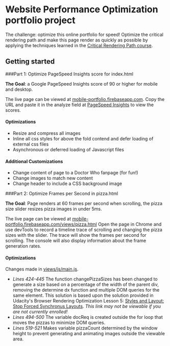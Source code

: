 # Website Performance Optimization portfolio project

The challenge: optimize this online portfolio for speed! Optimize the critical rendering path and make this page render as quickly as possible by applying the techniques learned in the [Critical Rendering Path course](https://www.udacity.com/course/ud884).

## Getting started

###Part 1: Optimize PageSpeed Insights score for index.html

**The Goal**: a Google PageSpeed Insights score of 90 or higher for mobile and desktop.

The live page can be viewed at [mobile-portfolio.firebaseapp.com](https://mobile-portfolio.firebaseapp.com/). Copy the URL and paste it in the analyze field at [PageSpeed Insights](https://developers.google.com/speed/pagespeed/insights/) to view the scores.

#### Optimizations

- Resize and compress all images
- Inline all css styles for above the fold contend and defer loading of external css files
- Asynchronous or deferred loading of Javascript files

#### Additional Customizations

- Change content of page to a Doctor Who fanpage (for fun!)
- Change images to match new content
- Change header to include a CSS background image

###Part 2: Optimize Frames per Second in pizza.html

**The Goal**: Page renders at 60 frames per second when scrolling, the pizza size slider resizes pizza images in under 5ms.

The live page can be viewed at [mobile-portfolio.firebaseapp.com/views/pizza.html](https://mobile-portfolio.firebaseapp.com/views/pizza.html) Open the page in Chrome and use devTools to record a timeline trace of scrolling and changing the pizza sizes with the slider. The trace will show the frames per second for scrolling. The console will also display information about the frame generation rates.

#### Optimizations

Changes made in [views/js/main.js](https://github.com/baker-natalie/optimization-project/blob/master/views/js/main.js).

- *Lines 424-445* The function changePizzaSizes has been changed to generate a size based on a percentage of the width of the parent div, removing the determine dx function and multiple DOM queries for the same element. This solution is based upon the solution provided in Udacity's Browser Rendering Optimization Lesson 5: [Styles and Layout: Stop Forced Synchronus Layouts](https://classroom.udacity.com/nanodegrees/nd001/parts/00113454012/modules/273584856175461/lessons/4147498575/concepts/41542085800923#). *This link may not be viewable if you are not currently enrolled!*
- *Lines 494-500* The variable docReq is created outside the for loop that moves the pizzas to minimize DOM queries.
- *Lines 519-521* Makes variable pizzaCount determined by the window height to prevent generating and animating images outside the viewable area.
